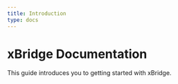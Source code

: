 ```yaml
---
title: Introduction
type: docs
---
```


# xBridge Documentation

This guide introduces you to getting started with xBridge.
